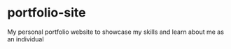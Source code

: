 # portfolio-site

My personal portfolio website to showcase my skills and learn about me as an individual